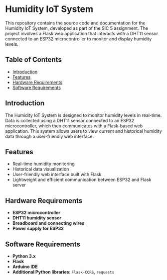 # Humidity IoT System

This repository contains the source code and documentation for the Humidity IoT System, developed as part of the SIC 5 assignment. The project involves a Flask web application that interacts with a DHT11 sensor connected to an ESP32 microcontroller to monitor and display humidity levels.

## Table of Contents

- [Introduction](#introduction)
- [Features](#features)
- [Hardware Requirements](#hardware-requirements)
- [Software Requirements](#software-requirements)

## Introduction

The Humidity IoT System is designed to monitor humidity levels in real-time. Data is collected using a DHT11 sensor connected to an ESP32 microcontroller, which then communicates with a Flask-based web application. This system allows users to view current and historical humidity data through a user-friendly web interface.

## Features

- Real-time humidity monitoring
- Historical data visualization
- User-friendly web interface built with Flask
- Lightweight and efficient communication between ESP32 and Flask server

## Hardware Requirements

- **ESP32 microcontroller**
- **DHT11 humidity sensor**
- **Breadboard and connecting wires**
- **Power supply for ESP32**

## Software Requirements

- **Python 3.x**
- **Flask**
- **Arduino IDE**
- **Additional Python libraries**: `Flask-CORS`, `requests`
